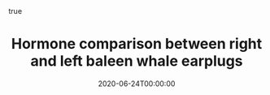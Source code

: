 ---
title: "Hormone comparison between right and left baleen whale earplugs"
date: 2020-06-24T00:00:00

# Authors. Comma separated list, e.g. `["Bob Smith", "David Jones"]`.
authors:
- Crain, D
- Thomas, A
- Mansouri, F
- Potter, C
- Usenko, S
- Trumble, S

# Publication type.
# Legend:
# 0 = Uncategorized
# 1 = Conference proceedings
# 2 = Journal
# 3 = Work in progress
# 4 = Technical report
# 5 = Book
# 6 = Book chapter
publication_types: ["2"]

# Publication name and optional abbreviated version.
#publication = "In *International Conference on Multimedia and Expo Workshops (ICMEW)*, IEEE."
publication_short: "In *Conservation Physiology*"

# Abstract and optional shortened version.
#abstract = ""
#abstract_short = ""

# Featured image thumbnail (optional)
image_preview: ""

# Is this a selected publication? (true/false)
selected: true

# Projects (optional).
#   Associate this publication with one or more of your projects.
#   Simply enter the filename of your project in `content/project/`.
#   Otherwise, set `projects = []`. ["example-external-project.md"]
projects: []

# Links (optional).
url_pdf: "https://academic.oup.com/conphys/article/8/1/coaa055/5861771"
#url_preprint = "http://eprints.soton.ac.uk/352095/1/Cushen-IMV2013.pdf"
#url_code = "#"
#url_dataset = "#"
#url_project = "#"
#url_slides = "#"
#url_video = "#"
#url_poster = "#"
#url_source = "#"

# Custom links (optional).
#   Uncomment line below to enable. For multiple links, use the form `[{...}, {...}, {...}]`.
#url_custom = [{name = "Custom Link", url = "http://example.org"}]

# Does the content use math formatting?
math: true

# Does the content use source code highlighting?
highlight: true

# Featured image
# Place your image in the `static/img/` folder and reference its filename below, e.g. `image = "example.jpg"`.
#[header]
#image = "headers/bubbles-wide.jpg"
#caption = "My caption :smile:"

---